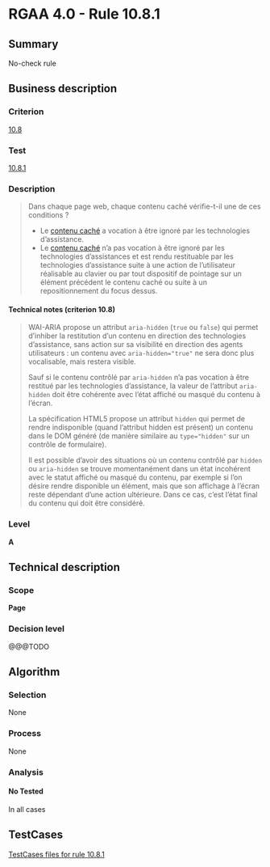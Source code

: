 # RGAA 4.0 - Rule 10.8.1

## Summary
No-check rule


## Business description

### Criterion
[10.8](https://www.numerique.gouv.fr/publications/rgaa-accessibilite/methode/criteres/#crit-10-8)

### Test
[10.8.1](https://www.numerique.gouv.fr/publications/rgaa-accessibilite/methode/criteres/#test-10-8-1)

### Description
> Dans chaque page web, chaque contenu caché vérifie-t-il une de ces conditions ?
> 
> * Le [contenu caché](https://www.numerique.gouv.fr/publications/rgaa-accessibilite/methode/glossaire/#contenu-cache) a vocation à être ignoré par les technologies d’assistance.
> * Le [contenu caché](https://www.numerique.gouv.fr/publications/rgaa-accessibilite/methode/glossaire/#contenu-cache) n’a pas vocation à être ignoré par les technologies d’assistances et est rendu restituable par les technologies d’assistance suite à une action de l’utilisateur réalisable au clavier ou par tout dispositif de pointage sur un élément précédent le contenu caché ou suite à un repositionnement du focus dessus.

#### Technical notes (criterion 10.8)
> WAI-ARIA propose un attribut `aria-hidden` (`true` ou `false`) qui permet d’inhiber la restitution d’un contenu en direction des technologies d’assistance, sans action sur sa visibilité en direction des agents utilisateurs : un contenu avec `aria-hidden="true"` ne sera donc plus vocalisable, mais restera visible.
> 
> Sauf si le contenu contrôlé par `aria-hidden` n’a pas vocation à être restitué par les technologies d’assistance, la valeur de l’attribut `aria-hidden` doit être cohérente avec l’état affiché ou masqué du contenu à l’écran.
> 
> La spécification HTML5 propose un attribut `hidden` qui permet de rendre indisponible (quand l’attribut hidden est présent) un contenu dans le DOM généré (de manière similaire au `type="hidden"` sur un contrôle de formulaire).
> 
> Il est possible d’avoir des situations où un contenu contrôlé par `hidden` ou `aria-hidden` se trouve momentanément dans un état incohérent avec le statut affiché ou masqué du contenu, par exemple si l’on désire rendre disponible un élément, mais que son affichage à l’écran reste dépendant d’une action ultérieure. Dans ce cas, c’est l’état final du contenu qui doit être considéré.

### Level
**A**


## Technical description

### Scope
**Page**

### Decision level
@@@TODO


## Algorithm

### Selection
None

### Process
None

### Analysis

#### No Tested
In all cases


##  TestCases

[TestCases files for rule 10.8.1](https://gitlab.com/asqatasun/Asqatasun/-/tree/v5/rules/rules-rgaa4.0/src/test/resources/testcases/rgaa40//Rgaa40Rule100801/)


